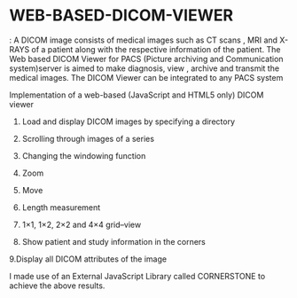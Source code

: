 # WEB-BASED-DICOM-VIEWER
: A DICOM image consists of medical images such
as CT scans , MRI and X-RAYS of a patient along with the respective information
of the patient. The Web based DICOM Viewer for PACS (Picture archiving and
Communication system)server
is aimed to make diagnosis, view , archive and transmit the medical images. The
DICOM Viewer can be integrated to any PACS system

Implementation of a web-based (JavaScript and HTML5 only) DICOM viewer
 1. Load and display DICOM images by specifying a directory
 
 2. Scrolling through images of a series
 
 3. Changing the windowing function

 4. Zoom

 5. Move

 6. Length measurement 
 
 7. 1×1, 1×2, 2×2 and 4×4 grid–view
 
 8. Show patient and study information in the corners
 
 9.Display all DICOM attributes of the image

I made use of an External JavaScript Library called CORNERSTONE
to achieve the above results.


 
